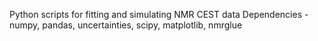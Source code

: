 Python scripts for fitting and simulating NMR CEST data
Dependencies - numpy, pandas, uncertainties, scipy, matplotlib, nmrglue
